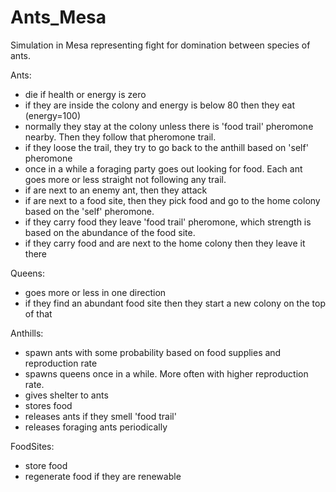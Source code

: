 # Ants_Mesa
Simulation in Mesa representing fight for domination between species of ants.

Ants:
- die if health or energy is zero
- if they are inside the colony and energy is below 80 then they eat (energy=100)
- normally they stay at the colony unless there is 'food trail' pheromone nearby. Then they follow that pheromone trail.
- if they loose the trail, they try to go back to the anthill based on 'self' pheromone
- once in a while a foraging party goes out looking for food. Each ant goes more or less straight not following any trail.
- if are next to an enemy ant, then they attack
- if are next to a food site, then they pick food and go to the home colony based on the 'self' pheromone.
- if they carry food they leave 'food trail' pheromone, which strength is based on the abundance of the food site.
- if they carry food and are next to the home colony then they leave it there

Queens:
- goes more or less in one direction
- if they find an abundant food site then they start a new colony on the top of that  

Anthills:
- spawn ants with some probability based on food supplies and reproduction rate 
- spawns queens once in a while. More often with higher reproduction rate.
- gives shelter to ants
- stores food
- releases ants if they smell 'food trail'
- releases foraging ants periodically

FoodSites:
- store food
- regenerate food if they are renewable
